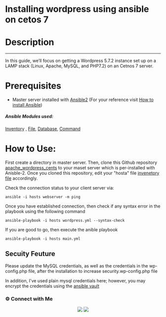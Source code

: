 # Installing wordpress using ansible on cetos 7

# **Description**
-------------------------------------------------- 

In this guide, we’ll focus on getting a Wordpress 5.7.2 instance set up on a LAMP stack (Linux, Apache, MySQL, and PHP7.2) on an Cetnos 7 server.

# Prerequisites

- Master server installed with [Ansible2](https://docs.ansible.com/ansible/2.3/index.html) (For your reference visit [How to install Ansible](https://docs.ansible.com/ansible/latest/installation_guide/intro_installation.html))
##### Ansible Modules used:
[Inventory](https://docs.ansible.com/ansible/2.3/intro_inventory.html) , [File](https://docs.ansible.com/ansible/2.3/list_of_files_modules.html), [Database](https://docs.ansible.com/ansible/2.3/list_of_database_modules.html), [Command](https://docs.ansible.com/ansible/2.3/list_of_commands_modules.html)

# How to Use:

First create a directory in master server. Then, clone this Github repository [apache_wordpress_cents](https://github.com/vyjith/Apache-wordpress-centos) to your maset server which is per-installed with Anisble-2. Once you cloned this repository, edit your "hosta" file [invenetory file](https://docs.ansible.com/ansible/2.3/intro_inventory.html) accordingly. 

Check the connection status to your client server via:
```
ansible -i hosts webserver -m ping

```
Once you have established connection, then check if any syntax error in the playbook using the following command
```
ansible-playbook -i hosts wordpress.yml --syntax-check
```
If you are good to go, then execute the anible playbook
```
ansible-playbook -i hosts main.yml
```

Secuity Feuture
-------------------------------------------------- 

Please update the MySQL credentials, as well as the credentials in the wp-config.php file, after the installation to increase security.wp-config.php file

In addition, I've used plain mysql credentials here; however, you may encrypt the credentials using the [ansible vault](https://docs.ansible.com/ansible/latest/user_guide/vault.html)

### ⚙️ Connect with Me
<p align="center">
<a href="https://www.instagram.com/iamvyjith/"><img src="https://img.shields.io/badge/Instagram-E4405F?style=for-the-badge&logo=instagram&logoColor=white"/></a>
<a href="https://www.linkedin.com/in/vyjith-ks-3bb8b7173/"><img src="https://img.shields.io/badge/LinkedIn-0077B5?style=for-the-badge&logo=linkedin&logoColor=white"/></a>
